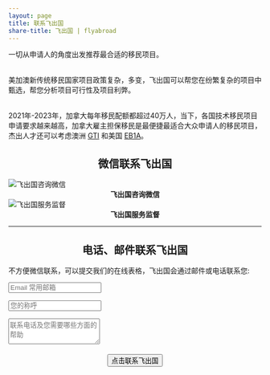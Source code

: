 ```yaml
---
layout: page
title: 联系飞出国
share-title: 飞出国 | flyabroad
---
```


<div>一切从申请人的角度出发推荐最合适的移民项目。<br><br>

美加澳新传统移民国家项目政策复杂，多变，飞出国可以帮您在纷繁复杂的项目中甄选，帮您分析项目可行性及项目利弊。<br><br>

2021年-2023年，加拿大每年移民配额都超过40万人，当下，各国技术移民项目申请要求越来越高，加拿大雇主担保移民是最便捷最适合大众申请人的移民项目，杰出人才还可以考虑澳洲 <a href="https://bbs.fcgvisa.com/c/skillselect/gti/248" target="_blank" ref="noopener">GTI</a> 和美国 <a href="https://bbs.fcgvisa.com/c/usavisa/employment/202" target="_blank" ref="noopener">EB1A</a>。</div>

<div>
<p><h2 style="text-align:center; font-weight:bold;">微信联系飞出国</h2></p>
</div>

<div class="container">
  <div class="row justify-content-md-center">
    <div class="col-md-auto">
      <img style="max-widht: 250px; max-height: 150px" src="http://kit.flyabroadvisa.com/wx18/flyabroad_hk.jpg" alt="飞出国咨询微信" />
      <div style="text-align:center; font-weight:bold;">飞出国咨询微信</div>
    </div>
    <div class="col-md-auto">
      <img style="max-widht: 250px; max-height: 150px" src="http://kit.flyabroadvisa.com/wx18/baodechuguo-flyeven.jpg" alt="飞出国服务监督" />
      <div style="text-align:center; font-weight:bold;">飞出国服务监督</div>
    </div>
  </div>
</div>

---

<!-- <div style="text-align: center;">
<a href="https://calendly.com/attalitech/meeting" class="schedule-btn actionbtn">
  <span class="far fa-calendar-check" aria-hidden="true"></span>
  Schedule Meeting
</a>
</div> -->

<div>
<h2 style="text-align:center; font-weight:bold;">电话、邮件联系飞出国</h2>
</div>

<div>
<p>不方便微信联系，可以提交我们的在线表格，飞出国会通过邮件或电话联系您:</p>
</div>

<form action="https://formspree.io/zixun@flyabroad.com.hk" method="POST" class="form" id="contact-form">
  <div class="row">
    <div class="col-6">
      <input type="email" name="_replyto" required="required" class="form-control input-lg" placeholder="Email 常用邮箱" title="Email" style="margin-bottom: 15px;">
    </div>
    <div class="col-6">
      <input type="text" name="name" class="form-control input-lg" placeholder="您的称呼" title="Name" style="margin-bottom: 15px;">
    </div>
  </div>
  <input type="hidden" name="_subject" value="New submission from flyabroad.com.cn">
  <textarea type="text" name="content" class="form-control input-lg" placeholder="联系电话及您需要哪些方面的帮助" title="Message" required="required" rows="3"></textarea>
  <input type="text" name="_gotcha" style="display:none">
  <input type="hidden" name="_next" value="?message=Your message was sent to flyabroad successfully, thanks!" />

  <div style="margin-top: 5px; display: flex; margin-bottom: 15px; font-size: 0.7rem;"> 
    <input type="hidden" name="_flyabroad" value="?message=欢迎联系飞出国!" />
  </div>

  <!-- <div style="margin-top: 5px; display: flex; margin-bottom: 15px; font-size: 0.7rem;">
    <input type="checkbox" id="formspree-subscribe" name="formspree-subscribe" value="agree" checked style="margin-top: 2px; margin-right: 4px;" />
    <label for="formspree-subscribe">Sign up to Shiny newsletter (unsubscribe at any time)</label>
  </div> -->

<div style="text-align: center;">
  <button type="submit" class="btn btn-lg btn-primary">点击联系飞出国</button>
</div>

</form>
